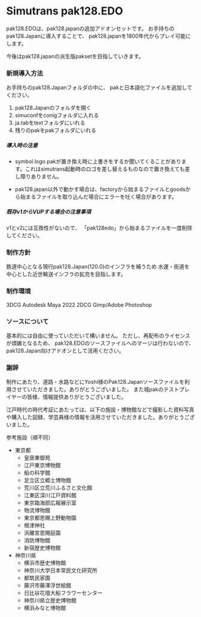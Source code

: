 # Simutrans pak128.EDO

pak128.EDOは、pak128.japanの追加アドオンセットです。
お手持ちのpak128.Japanに導入することで、
pak128.japanを1800年代からプレイ可能にします。

今後はpak128.japanの派生版paksetを目指していきます。

### 新規導入方法
お手持ちのpak128.Japanフォルダの中に、
pakと日本語化ファイルを追加してください。

1. pak128.Japanのフォルダを開く
1. simuconfをconigフォルダに入れる
1. ja.tabをtextフォルダにいれる
1. 残りのpakをpakフォルダにいれる

##### 導入時の注意

- symbol.logo.pakが置き換え時に上書きをするか聞いてくることがあります。これはsimutrans起動時のロゴを差し替えるものなので置き換えても差し障りありません。

- pak128.japan以外で動かす場合は、factoryから始まるファイルとgoodsから始まるファイルを取り込んだ場合にエラーを吐く場合があります。


##### 既存v1からVUPする場合の注意事項
v1とv2には互換性がないので、
「pak128edo」から始まるファイルを一度削除してください。

### 制作方針
鉄道中心となる現行pak128.Japan(120.0)のインフラを補うため
水運・街道を中心とした近世輸送インフラの拡充を目指します。

### 制作環境
3DCG Autodesk Maya 2022
2DCG Gimp/Adobe Photoshop

### ソースについて
基本的には自由に使っていただいて構いません。
ただし、再配布のライセンスが煩雑となるため、
pak128.EDOのソースファイルへのマージは行わないので、
pak128.Japan向けアドオンとして活用ください。


### 謝辞
制作にあたり、道路・水路などにYoshi様のPak128.Japanソースファイルを利用させていただきました。ありがとうございました。
また城pakのテストプレイヤーの皆様、情報提供ありがとうございました。

江戸時代の時代考証にあたっては、以下の施設・博物館などで撮影した資料写真や購入した図録、学芸員様の情報を活用させていただきました。ありがとうございました。

参考施設（順不同）
- 東京都
  - 皇居東御苑
  - 江戸東京博物館
  - 船の科学館
  - 足立区立郷土博物館
  - 荒川区立荒川ふるさと文化館
  - 江東区深川江戸資料館
  - 東京臨海部広報展示室
  - 物流博物館
  - 東京都恩賜上野動物園
  - 根津神社
  - 浜離宮恩賜庭園
  - 消防博物館
  - 新宿歴史博物館
- 神奈川県
  - 横浜市歴史博物館
  - 神奈川大学日本常民文化研究所
  - 都筑民家園
  - 藤沢市藤澤浮世絵館
  - 日比谷花壇大船フラワーセンター
  - 神奈川県立歴史博物館
  - 横浜みなと博物館
